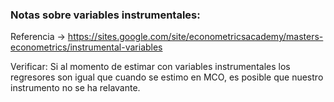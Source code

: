 ### Notas sobre variables instrumentales:
Referencia -> https://sites.google.com/site/econometricsacademy/masters-econometrics/instrumental-variables

Verificar: 
Si al momento de estimar con variables instrumentales los regresores son igual que cuando se estimo en MCO, es posible que nuestro instrumento no se ha relavante.

